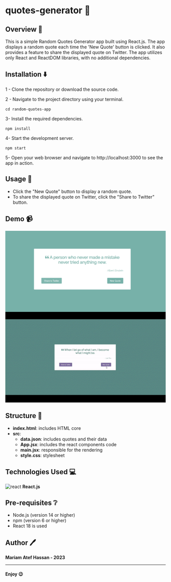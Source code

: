 # quotes-generator 💌

## Overview 📄
This is a simple Random Quotes Generator app built using React.js. The app displays a random quote each time the 'New Quote' button is clicked. It also provides a feature to share the displayed quote on Twitter. The app utilizes only React and ReactDOM libraries, with no additional dependencies.


## Installation ⬇️

1 - Clone the repository or download the source code.

2 - Navigate to the project directory using your terminal.

```
cd random-quotes-app
```

3- Install the required dependencies.

```
npm install
```

4- Start the development server.

```
npm start
```

5- Open your web browser and navigate to http://localhost:3000 to see the app in action.


## Usage 👐

- Click the "New Quote" button to display a random quote.
- To share the displayed quote on Twitter, click the "Share to Twitter" button.


## Demo 📹

<img src='demo/capture.png' alt='demo image' align='center'>
<img src='demo/demo.gif' alt='demo gif' align='center'>


## Structure 🌲

- **index.html**: includes HTML core
- **src**:
  - **data.json**: includes quotes and their data
  - **App.jsx**: includes the react components code
  - **main.jsx**: responsible for the rendering
  - **style.css**: stylesheet


## Technologies Used 💻

<img src="https://upload.wikimedia.org/wikipedia/commons/thumb/a/a7/React-icon.svg/2300px-React-icon.svg.png" alt="react" width="30" height="30"> __React.js__


## Pre-requisites :grey_question:
- Node.js (version 14 or higher)
- npm (version 6 or higher)
- React 18 is used


## Author 🖊️

**Mariam Atef Hassan  - 2023**

<hr>

#### Enjoy :wink:
